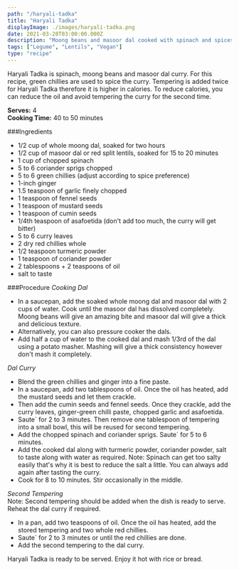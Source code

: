 ```yaml
---
path: "/haryali-tadka"
title: "Haryali Tadka"
displayImage: ./images/haryali-tadka.png
date: 2021-03-28T03:00:00.000Z
description: "Moong beans and masoor dal cooked with spinach and spices"
tags: ["Legume", "Lentils", "Vegan"]
type: "recipe"
---
```


Haryali Tadka is spinach, moong beans and masoor dal curry. For this recipe, green chillies are used to spice the curry. Tempering is added twice for Haryali Tadka therefore it is higher in calories. To reduce calories, you can reduce the oil and avoid tempering the curry for the second time. 

**Serves:** 4\
**Cooking Time:** 40 to 50 minutes

###Ingredients
- 1/2 cup of whole moong dal, soaked for two hours
- 1/2 cup of masoor dal or red split lentils, soaked for 15 to 20 minutes
- 1 cup of chopped spinach
- 5 to 6 coriander sprigs chopped
- 5 to 6 green chillies (adjust according to spice preference)
- 1-inch ginger 
- 1.5 teaspoon of garlic finely chopped
- 1 teaspoon of fennel seeds
- 1 teaspoon of mustard seeds
- 1 teaspoon of cumin seeds
- 1/4th teaspoon of asafoetida (don't add too much, the curry will get bitter)
- 5 to 6 curry leaves
- 2 dry red chillies whole
- 1/2 teaspoon turmeric powder
- 1 teaspoon of coriander powder
- 2 tablespoons + 2 teaspoons of oil
- salt to taste

###Procedure
*Cooking Dal*
- In a saucepan, add the soaked whole moong dal and masoor dal with 2 cups of water. Cook until the masoor dal has dissolved completely. Moong beans will give an amazing bite and masoor dal will give a thick and delicious texture. 
- Alternatively, you can also pressure cooker the dals.
- Add half a cup of water to the cooked dal and mash 1/3rd of the dal using a potato masher. Mashing will give a thick consistency however don't mash it completely. 

*Dal Curry*
- Blend the green chillies and ginger into a fine paste. 
- In a saucepan, add two tablespoons of oil. Once the oil has heated, add the mustard seeds and let them crackle. 
- Then add the cumin seeds and fennel seeds. Once they crackle, add the curry leaves, ginger-green chilli paste, chopped garlic and asafoetida. 
- Saute` for 2 to 3 minutes. Then remove one tablespoon of tempering into a small bowl, this will be reused for second tempering. 
- Add the chopped spinach and coriander sprigs. Saute` for 5 to 6 minutes. 
- Add the cooked dal along with turmeric powder, coriander powder, salt to taste along with water as required. Note: Spinach can get too salty easily that's why it is best to reduce the salt a little. You can always add again after tasting the curry.
- Cook for 8 to 10 minutes. Stir occasionally in the middle. 

*Second Tempering*\
Note: Second tempering should be added when the dish is ready to serve. Reheat the dal curry if required. 
- In a pan, add two teaspoons of oil. Once the oil has heated, add the stored tempering and two whole red chillies. 
- Saute` for 2 to 3 minutes or until the red chillies are done. 
- Add the second tempering to the dal curry.

Haryali Tadka is ready to be served. Enjoy it hot with rice or bread.